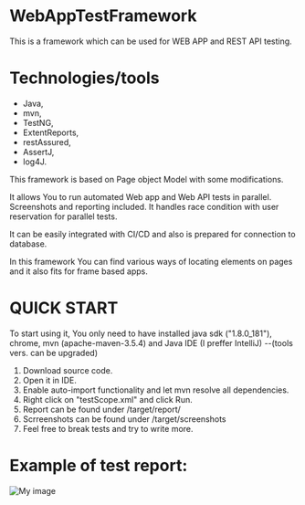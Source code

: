 # WebAppTestFramework
This is a framework which can be used for WEB APP and REST API testing. 


# Technologies/tools
- Java,
- mvn,
- TestNG,
- ExtentReports,
- restAssured,
- AssertJ,
- log4J.

This framework is based on Page object Model with some modifications.

It allows You to run automated Web app and Web API tests in parallel. Screenshots and reporting included. It handles race condition with user reservation for parallel tests.

It can be easily integrated with CI/CD and also is prepared for connection to database.

In this framework You can find various ways of locating elements on pages and it also fits for frame based apps.


# QUICK START
To start using it, You only need to have installed java sdk ("1.8.0_181"), chrome, mvn (apache-maven-3.5.4) and Java IDE (I preffer IntelliJ)  --(tools vers. can be upgraded)

1. Download source code.
2. Open it in IDE.
3. Enable auto-import functionality and let mvn resolve all dependencies.
4. Right click on "testScope.xml" and click Run.
5. Report can be found under /target/report/
6. Scrreenshots can be found under /target/screenshots
7. Feel free to break tests and try to write more.


# Example of test report:
![My image](kwolkowicz.github.com/WebAppTestFramework/reportResults.png)
